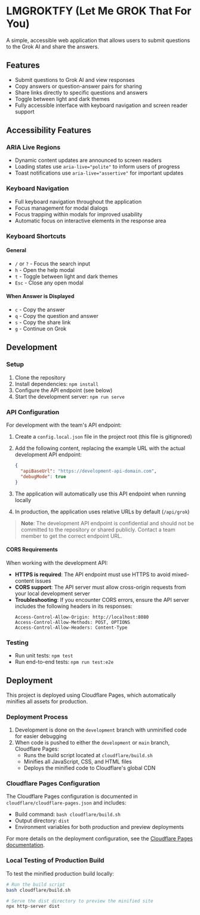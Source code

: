# LMGROKTFY (Let Me GROK That For You)

A simple, accessible web application that allows users to submit questions to the Grok AI and share the answers.

## Features

- Submit questions to Grok AI and view responses
- Copy answers or question-answer pairs for sharing
- Share links directly to specific questions and answers
- Toggle between light and dark themes
- Fully accessible interface with keyboard navigation and screen reader support

## Accessibility Features

### ARIA Live Regions

- Dynamic content updates are announced to screen readers
- Loading states use `aria-live="polite"` to inform users of progress
- Toast notifications use `aria-live="assertive"` for important updates

### Keyboard Navigation

- Full keyboard navigation throughout the application
- Focus management for modal dialogs
- Focus trapping within modals for improved usability
- Automatic focus on interactive elements in the response area

### Keyboard Shortcuts

#### General

- `/` or `?` - Focus the search input
- `h` - Open the help modal
- `t` - Toggle between light and dark themes
- `Esc` - Close any open modal

#### When Answer is Displayed

- `c` - Copy the answer
- `q` - Copy the question and answer
- `s` - Copy the share link
- `g` - Continue on Grok

## Development

### Setup

1. Clone the repository
2. Install dependencies: `npm install`
3. Configure the API endpoint (see below)
4. Start the development server: `npm run serve`

### API Configuration

For development with the team's API endpoint:

1. Create a `config.local.json` file in the project root (this file is gitignored)
2. Add the following content, replacing the example URL with the actual development API endpoint:

   ```json
   {
     "apiBaseUrl": "https://development-api-domain.com",
     "debugMode": true
   }
   ```

3. The application will automatically use this API endpoint when running locally
4. In production, the application uses relative URLs by default (`/api/grok`)

> **Note**: The development API endpoint is confidential and should not be committed to the repository or shared publicly. Contact a team member to get the correct endpoint URL.

#### CORS Requirements

When working with the development API:

- **HTTPS is required**: The API endpoint must use HTTPS to avoid mixed-content issues
- **CORS support**: The API server must allow cross-origin requests from your local development server
- **Troubleshooting**: If you encounter CORS errors, ensure the API server includes the following headers in its responses:
  ```
  Access-Control-Allow-Origin: http://localhost:8080
  Access-Control-Allow-Methods: POST, OPTIONS
  Access-Control-Allow-Headers: Content-Type
  ```

### Testing

- Run unit tests: `npm test`
- Run end-to-end tests: `npm run test:e2e`

## Deployment

This project is deployed using Cloudflare Pages, which automatically minifies all assets for production.

### Deployment Process

1. Development is done on the `development` branch with unminified code for easier debugging
2. When code is pushed to either the `development` or `main` branch, Cloudflare Pages:
   - Runs the build script located at `cloudflare/build.sh`
   - Minifies all JavaScript, CSS, and HTML files
   - Deploys the minified code to Cloudflare's global CDN

### Cloudflare Pages Configuration

The Cloudflare Pages configuration is documented in `cloudflare/cloudflare-pages.json` and includes:
- Build command: `bash cloudflare/build.sh`
- Output directory: `dist`
- Environment variables for both production and preview deployments

For more details on the deployment configuration, see the [Cloudflare Pages documentation](cloudflare/README.md).

### Local Testing of Production Build

To test the minified production build locally:

```bash
# Run the build script
bash cloudflare/build.sh

# Serve the dist directory to preview the minified site
npx http-server dist
```